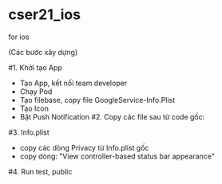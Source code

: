 # cser21_ios
for ios

(Các bước xây dựng)

#1.  Khởi tạo App
- Tạo App, kết nối team developer
- Chạy Pod
- Tạo filebase, copy file GoogleService-Info.Plist
- Tạo Icon
- Bật Push Notification
#2. Copy các file sau từ code gốc:


#3. Info.plist 
- copy các dòng Privacy từ Info.plist gốc
- copy dòng: "View controller-based status bar appearance"

#4. Run test, public
